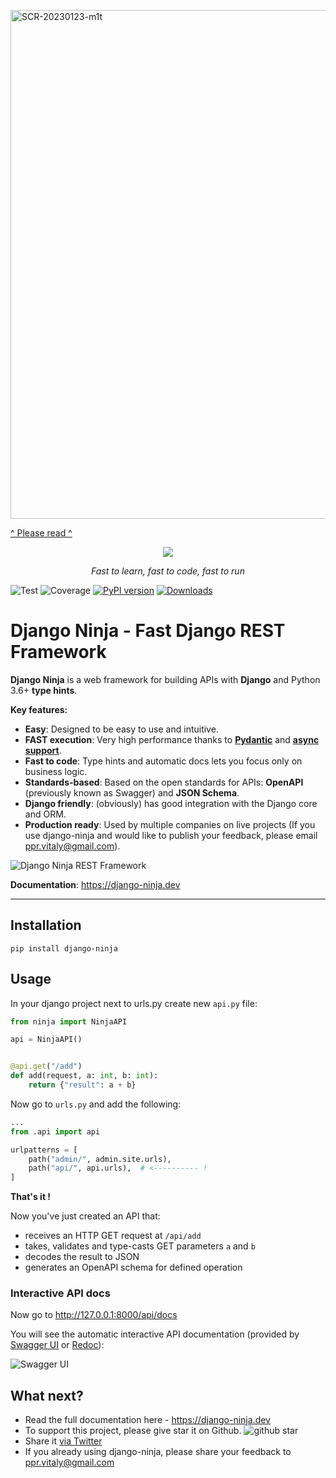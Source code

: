 <a href="https://github.com/vitalik/django-ninja/issues/383"><img width="814" alt="SCR-20230123-m1t" src="https://user-images.githubusercontent.com/95222/214056666-585c0479-c122-4cb3-add4-b8844088ccdd.png"></a>



<a href="https://github.com/vitalik/django-ninja/issues/383">^ Please read ^</a>




<p align="center">
  <a href="https://django-ninja.dev/"><img src="https://django-ninja.dev/img/logo-big.png"></a>
</p>
<p align="center">
    <em>Fast to learn, fast to code, fast to run</em>
</p>


![Test](https://github.com/vitalik/django-ninja/workflows/Test/badge.svg)
![Coverage](https://img.shields.io/codecov/c/github/vitalik/django-ninja)
[![PyPI version](https://badge.fury.io/py/django-ninja.svg)](https://badge.fury.io/py/django-ninja)
[![Downloads](https://static.pepy.tech/personalized-badge/django-ninja?period=month&units=international_system&left_color=black&right_color=brightgreen&left_text=downloads/month)](https://pepy.tech/project/django-ninja)

# Django Ninja - Fast Django REST Framework

**Django Ninja** is a web framework for building APIs with **Django** and Python 3.6+ **type hints**.


 **Key features:**

  - **Easy**: Designed to be easy to use and intuitive.
  - **FAST execution**: Very high performance thanks to **<a href="https://pydantic-docs.helpmanual.io" target="_blank">Pydantic</a>** and **<a href="/docs/docs/guides/async-support.md">async support</a>**.
  - **Fast to code**: Type hints and automatic docs lets you focus only on business logic.
  - **Standards-based**: Based on the open standards for APIs: **OpenAPI** (previously known as Swagger) and **JSON Schema**.
  - **Django friendly**: (obviously) has good integration with the Django core and ORM.
  - **Production ready**: Used by multiple companies on live projects (If you use django-ninja and would like to publish your feedback, please email ppr.vitaly@gmail.com).



![Django Ninja REST Framework](docs/docs/img/benchmark.png)

**Documentation**: https://django-ninja.dev

---

## Installation

```
pip install django-ninja
```



## Usage


In your django project next to urls.py create new `api.py` file:

```Python
from ninja import NinjaAPI

api = NinjaAPI()


@api.get("/add")
def add(request, a: int, b: int):
    return {"result": a + b}
```


Now go to `urls.py` and add the following:


```Python hl_lines="3 7"
...
from .api import api

urlpatterns = [
    path("admin/", admin.site.urls),
    path("api/", api.urls),  # <---------- !
]
```

**That's it !**

Now you've just created an API that:

 - receives an HTTP GET request at `/api/add`
 - takes, validates and type-casts GET parameters `a` and `b`
 - decodes the result to JSON
 - generates an OpenAPI schema for defined operation

### Interactive API docs

Now go to <a href="http://127.0.0.1:8000/api/docs" target="_blank">http://127.0.0.1:8000/api/docs</a>

You will see the automatic interactive API documentation (provided by <a href="https://github.com/swagger-api/swagger-ui" target="_blank">Swagger UI</a> or <a href="https://github.com/Redocly/redoc" target="_blank">Redoc</a>):


![Swagger UI](docs/docs/img/index-swagger-ui.png)

## What next?

 - Read the full documentation here - https://django-ninja.dev
 - To support this project, please give star it on Github. ![github star](docs/docs/img/github-star.png)
 - Share it [via Twitter](https://twitter.com/intent/tweet?text=Check%20out%20Django%20Ninja%20-%20Fast%20Django%20REST%20Framework%20-%20https%3A%2F%2Fdjango-ninja.dev)
 - If you already using django-ninja, please share your feedback to ppr.vitaly@gmail.com
